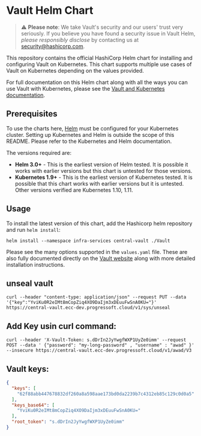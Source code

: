 # Vault Helm Chart

> :warning: **Please note**: We take Vault's security and our users' trust very seriously. If 
you believe you have found a security issue in Vault Helm, _please responsibly disclose_ 
by contacting us at [security@hashicorp.com](mailto:security@hashicorp.com).

This repository contains the official HashiCorp Helm chart for installing
and configuring Vault on Kubernetes. This chart supports multiple use
cases of Vault on Kubernetes depending on the values provided.

For full documentation on this Helm chart along with all the ways you can
use Vault with Kubernetes, please see the
[Vault and Kubernetes documentation](https://www.vaultproject.io/docs/platform/k8s/).

## Prerequisites

To use the charts here, [Helm](https://helm.sh/) must be configured for your
Kubernetes cluster. Setting up Kubernetes and Helm is outside the scope of
this README. Please refer to the Kubernetes and Helm documentation.

The versions required are:

  * **Helm 3.0+** - This is the earliest version of Helm tested. It is possible
    it works with earlier versions but this chart is untested for those versions.
  * **Kubernetes 1.9+** - This is the earliest version of Kubernetes tested.
    It is possible that this chart works with earlier versions but it is
    untested. Other versions verified are Kubernetes 1.10, 1.11.

## Usage

To install the latest version of this chart, add the Hashicorp helm repository
and run `helm install`:

```console
helm install --namespace infra-services central-vault ./Vault
```

Please see the many options supported in the `values.yaml` file. These are also
fully documented directly on the [Vault
website](https://www.vaultproject.io/docs/platform/k8s/helm) along with more
detailed installation instructions.

## unseal vault
```
curl --header "content-type: application/json" --request PUT --data '{"key":"YviKu0R2eIMt8mCopZiq4XO9DaIjm3xDEuuFwSnA0KU="}' https://central-vault.ecc-dev.progressoft.cloud/v1/sys/unseal
```

## Add Key usin curl command:
```
curl --header 'X-Vault-Token: s.dDrIn2JyYwgfWXP1UyZe0imm' --request POST --data ' {"password": "my-long-password" , "username" : "awad" }' --insecure https://central-vault.ecc-dev.progressoft.cloud/v1/awad/V3
```

## Vault keys:
```json
{
  "keys": [
    "62f88abb447678832df260a8a598aae173bd0da2239b7c4312eb85c129c0d0a5"
  ],
  "keys_base64": [
    "YviKu0R2eIMt8mCopZiq4XO9DaIjm3xDEuuFwSnA0KU="
  ],
  "root_token": "s.dDrIn2JyYwgfWXP1UyZe0imm"
}
```